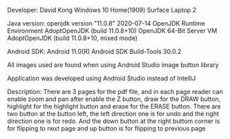 Developer: David Kong
Windows 10 Home(1909) Surface Laptop 2

Java version:
openjdk version "11.0.8" 2020-07-14
OpenJDK Runtime Environment AdoptOpenJDK (build 11.0.8+10)
OpenJDK 64-Bit Server VM AdoptOpenJDK (build 11.0.8+10, mixed mode)

Android SDK:
Android 11.0(R)
Android SDK Build-Tools 30.0.2

All images used are found when using Android Studio image button library

Application was developed using Android Studio instead of IntelliJ

Description:
There are 3 pages for the pdf file, and in each page reader can enable zoom and pan after enable the Z button, draw for the DRAW button, highlight for the highlight button and erase for the ERASE button. There are two button at the button left, the left direction one is for undo and the right direction one is for redo. And the down button at the right buttom corner is for flipping to next page and up button is for flipping to previous page
